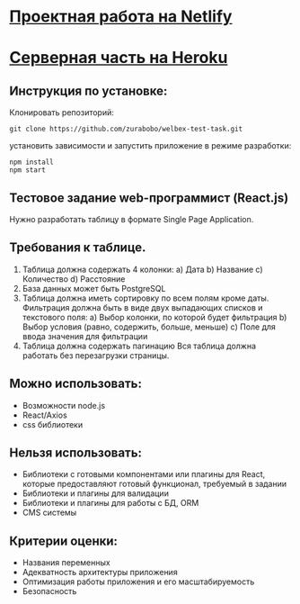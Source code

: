 # [Проектная работа на Netlify](https://welbex-testtask.netlify.app/)
# [Серверная часть на Heroku](https://welbex-testtask.netlify.app/)

## Инструкция по установке:

Клонировать репозиторий:

`
git clone https://github.com/zurabobo/welbex-test-task.git
`

установить зависимости и запустить приложение в режиме разработки:

```
npm install
npm start
```

## Тестовое задание web-программист (React.js)
Нужно разработать таблицу в формате Single Page Application.

## Требования к таблице.
1) Таблица должна содержать 4 колонки:
a) Дата
b) Название
c) Количество
d) Расстояние
2) База данных может быть PostgreSQL
3) Таблица должна иметь сортировку по всем полям кроме даты. Фильтрация должна быть в виде двух выпадающих списков и текстового
поля:
a) Выбор колонки, по которой будет фильтрация
b) Выбор условия (равно, содержить, больше, меньше)
c) Поле для ввода значения для фильтрации
4) Таблица должна содержать пагинацию
Вся таблица должна работать без перезагрузки страницы.
## Можно использовать:
- Возможности node.js
- React/Axios
- css библиотеки
## Нельзя использовать:
- Библиотеки с готовыми компонентами или плагины для React, которые
предоставляют готовый функционал, требуемый в задании
- Библиотеки и плагины для валидации
- Библиотеки и плагины для работы с БД, ORM
- CMS системы
## Критерии оценки:
- Названия переменных
- Адекватность архитектуры приложения
- Оптимизация работы приложения и его масштабируемость
- Безопасность
